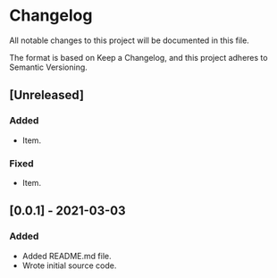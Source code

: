 # Changelog
All notable changes to this project will be documented in this file.

The format is based on Keep a Changelog, and this project adheres to Semantic Versioning.

## [Unreleased] 

### Added

- Item.

### Fixed

- Item.

## [0.0.1] - 2021-03-03

### Added

- Added README.md file.
- Wrote initial source code.
